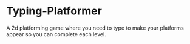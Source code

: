 # Typing-Platformer
A 2d platforming game where you need to type to make your platforms appear so you can complete each level.
